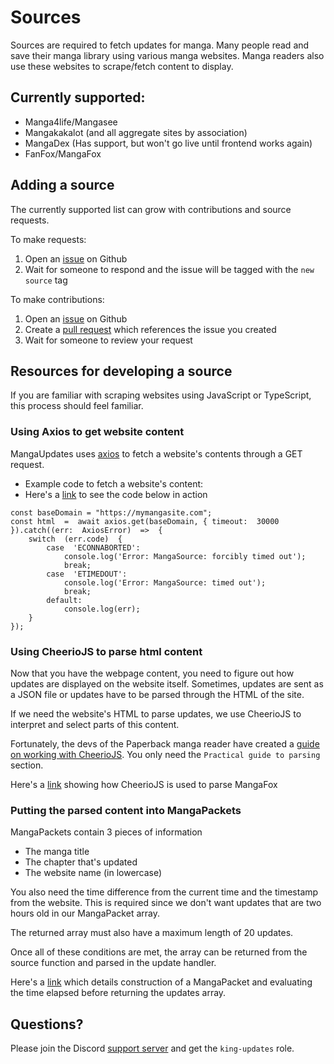 # Sources

Sources are required to fetch updates for manga. Many people read and save their manga library using various manga websites. Manga readers also use these websites to scrape/fetch content to display.

## Currently supported:

-   Manga4life/Mangasee
-   Mangakakalot (and all aggregate sites by association)
-   MangaDex (Has support, but won't go live until frontend works again)
-   FanFox/MangaFox

## Adding a source

The currently supported list can grow with contributions and source requests.

To make requests:

1. Open an [issue](https://github.com/bdashore3/MangaUpdates/issues) on Github
2. Wait for someone to respond and the issue will be tagged with the `new source` tag

To make contributions:

1. Open an [issue](https://github.com/bdashore3/MangaUpdates/issues) on Github
2. Create a [pull request](https://github.com/bdashore3/MangaUpdates/pulls) which references the issue you created
3. Wait for someone to review your request

## Resources for developing a source

If you are familiar with scraping websites using JavaScript or TypeScript, this process should feel familiar.

### Using Axios to get website content

MangaUpdates uses [axios](https://www.npmjs.com/package/axios) to fetch a website's contents through a GET request.

-   Example code to fetch a website's content:
-   Here's a [link](https://github.com/bdashore3/MangaUpdates/blob/default/src/SourceUpdates/MangaFox.ts#L10) to see the code below in action

```
const baseDomain = "https://mymangasite.com";
const html  =  await axios.get(baseDomain, { timeout:  30000  }).catch((err:  AxiosError)  =>  {
	switch  (err.code)  {
		case  'ECONNABORTED':
			console.log('Error: MangaSource: forcibly timed out');
			break;
		case  'ETIMEDOUT':
			console.log('Error: MangaSource: timed out');
			break;
		default:
			console.log(err);
	}
});
```

### Using CheerioJS to parse html content

Now that you have the webpage content, you need to figure out how updates are displayed on the website itself. Sometimes, updates are sent as a JSON file or updates have to be parsed through the HTML of the site.

If we need the website's HTML to parse updates, we use CheerioJS to interpret and select parts of this content.

Fortunately, the devs of the Paperback manga reader have created a [guide on working with CheerioJS](https://paperback.moe/help/contribution/extension-development/parsing-guide). You only need the `Practical guide to parsing` section.

Here's a [link](https://github.com/bdashore3/MangaUpdates/blob/default/src/SourceUpdates/MangaFox.ts#L27-L44) showing how CheerioJS is used to parse MangaFox

### Putting the parsed content into MangaPackets

MangaPackets contain 3 pieces of information

-   The manga title
-   The chapter that's updated
-   The website name (in lowercase)

You also need the time difference from the current time and the timestamp from the website. This is required since we don't want updates that are two hours old in our MangaPacket array.

The returned array must also have a maximum length of 20 updates.

Once all of these conditions are met, the array can be returned from the source function and parsed in the update handler.

Here's a [link](https://github.com/bdashore3/MangaUpdates/blob/default/src/SourceUpdates/MangaFox.ts#L36-L71) which details construction of a MangaPacket and evaluating the time elapsed before returning the updates array.

## Questions?

Please join the Discord [support server](https://discord.gg/pswt7by) and get the `king-updates` role.
